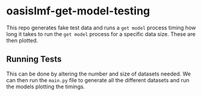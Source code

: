 # oasislmf-get-model-testing
This repo generates fake test data and runs a ```get model``` process timing how long 
it takes to run the ```get model``` process for a specific data size. These are then 
plotted. 

## Running Tests 
This can be done by altering the number and size of datasets needed. We can then run the 
```main.py``` file to generate all the different datasets and run the models plotting 
the timings.

